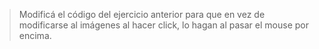 > Modificá el código del ejercicio anterior para que en vez de modificarse al imágenes al hacer click, lo hagan al pasar el mouse por encima.


